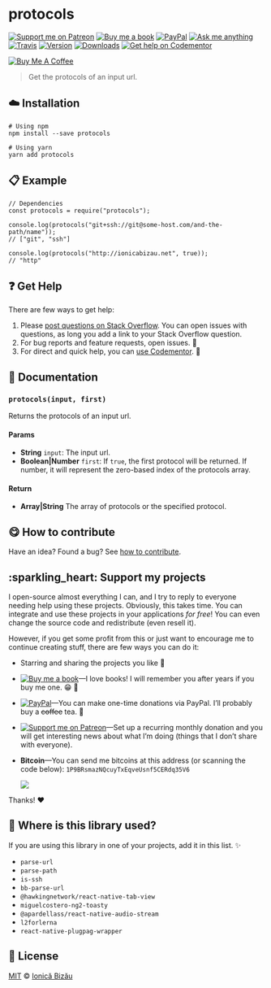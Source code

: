 protocols
=========

[![Support me on Patreon](https://ionicabizau.github.io/badges/patreon.svg)](https://www.patreon.com/ionicabizau) [![Buy me a book](https://ionicabizau.github.io/badges/amazon.svg)](http://amzn.eu/hRo9sIZ) [![PayPal](https://ionicabizau.github.io/badges/paypal_donate.svg)](https://www.paypal.com/cgi-bin/webscr?cmd=_s-xclick&hosted_button_id=RVXDDLKKLQRJW) [![Ask me anything](https://img.shields.io/badge/ask%20me-anything-1abc9c.svg)](https://github.com/IonicaBizau/ama) [![Travis](https://img.shields.io/travis/IonicaBizau/protocols.svg)](https://travis-ci.org/IonicaBizau/protocols/) [![Version](https://img.shields.io/npm/v/protocols.svg)](https://www.npmjs.com/package/protocols) [![Downloads](https://img.shields.io/npm/dt/protocols.svg)](https://www.npmjs.com/package/protocols) [![Get help on Codementor](https://cdn.codementor.io/badges/get_help_github.svg)](https://www.codementor.io/johnnyb?utm_source=github&utm_medium=button&utm_term=johnnyb&utm_campaign=github)

[![Buy Me A Coffee](https://www.buymeacoffee.com/assets/img/custom_images/yellow_img.png)](https://www.buymeacoffee.com/H96WwChMy)

> Get the protocols of an input url.

:cloud: Installation
--------------------

    # Using npm
    npm install --save protocols

    # Using yarn
    yarn add protocols

:clipboard: Example
-------------------

    // Dependencies
    const protocols = require("protocols");

    console.log(protocols("git+ssh://git@some-host.com/and-the-path/name"));
    // ["git", "ssh"]

    console.log(protocols("http://ionicabizau.net", true));
    // "http"

:question: Get Help
-------------------

There are few ways to get help:

1.  Please [post questions on Stack Overflow](https://stackoverflow.com/questions/ask). You can open issues with questions, as long you add a link to your Stack Overflow question.
2.  For bug reports and feature requests, open issues. :bug:
3.  For direct and quick help, you can [use Codementor](https://www.codementor.io/johnnyb). :rocket:

:memo: Documentation
--------------------

### `protocols(input, first)`

Returns the protocols of an input url.

#### Params

-   **String** `input`: The input url.
-   **Boolean|Number** `first`: If `true`, the first protocol will be returned. If number, it will represent the zero-based index of the protocols array.

#### Return

-   **Array|String** The array of protocols or the specified protocol.

:yum: How to contribute
-----------------------

Have an idea? Found a bug? See [how to contribute](/CONTRIBUTING.md).

:sparkling\_heart: Support my projects
--------------------------------------

I open-source almost everything I can, and I try to reply to everyone needing help using these projects. Obviously, this takes time. You can integrate and use these projects in your applications *for free*! You can even change the source code and redistribute (even resell it).

However, if you get some profit from this or just want to encourage me to continue creating stuff, there are few ways you can do it:

-   Starring and sharing the projects you like :rocket:
-   [![Buy me a book](https://ionicabizau.github.io/badges/amazon.svg)](http://amzn.eu/hRo9sIZ)—I love books! I will remember you after years if you buy me one. :grin: :book:
-   [![PayPal](https://ionicabizau.github.io/badges/paypal.svg)](https://www.paypal.com/cgi-bin/webscr?cmd=_s-xclick&hosted_button_id=RVXDDLKKLQRJW)—You can make one-time donations via PayPal. I’ll probably buy a <s>coffee</s> tea. :tea:
-   [![Support me on Patreon](https://ionicabizau.github.io/badges/patreon.svg)](https://www.patreon.com/ionicabizau)—Set up a recurring monthly donation and you will get interesting news about what I’m doing (things that I don’t share with everyone).
-   **Bitcoin**—You can send me bitcoins at this address (or scanning the code below): `1P9BRsmazNQcuyTxEqveUsnf5CERdq35V6`

    ![](https://i.imgur.com/z6OQI95.png)

Thanks! :heart:

:dizzy: Where is this library used?
-----------------------------------

If you are using this library in one of your projects, add it in this list. :sparkles:

-   `parse-url`
-   `parse-path`
-   `is-ssh`
-   `bb-parse-url`
-   `@hawkingnetwork/react-native-tab-view`
-   `miguelcostero-ng2-toasty`
-   `@apardellass/react-native-audio-stream`
-   `l2forlerna`
-   `react-native-plugpag-wrapper`

:scroll: License
----------------

[MIT](/LICENSE) © [Ionică Bizău](https://ionicabizau.net)
